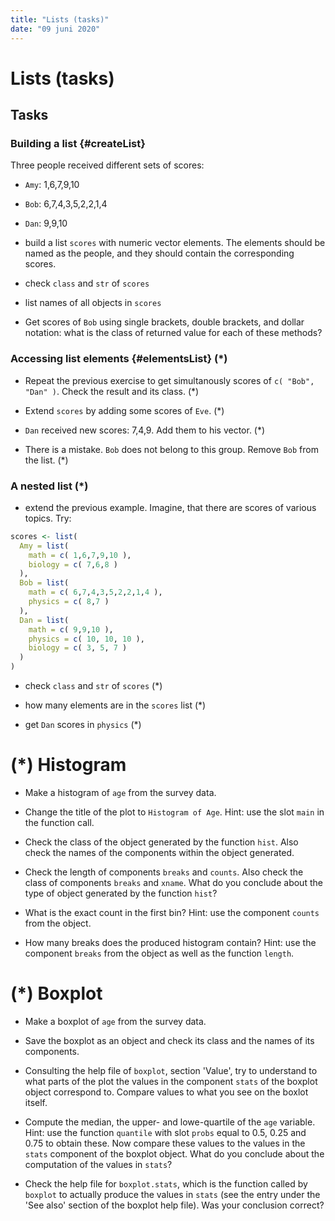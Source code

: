 ```yaml
---
title: "Lists (tasks)"
date: "09 juni 2020"
---
```







# Lists (tasks)

## Tasks

### Building a list {#createList}

Three people received different sets of scores:

- `Amy`: 1,6,7,9,10
- `Bob`: 6,7,4,3,5,2,2,1,4
- `Dan`: 9,9,10

- build a list `scores` with numeric vector elements. The elements should be named as the people, and they should contain the corresponding scores.


- check `class` and `str` of `scores`


- list names of all objects in `scores`


- Get scores of `Bob` using single brackets, double brackets, and dollar notation: what is the class of returned value for each of these methods?



### Accessing list elements {#elementsList} (*)

- Repeat the previous exercise to get simultanously scores of `c( "Bob", "Dan" )`. Check the result and its class. (*)



- Extend `scores` by adding some scores of `Eve`. (*)



- `Dan` received new scores: 7,4,9. Add them to his vector. (*)



- There is a mistake. `Bob` does not belong to this group. Remove `Bob` from the list. (*)



### A nested list (*)

- extend the previous example. Imagine, that there are scores of various topics. Try:

```r
scores <- list(
  Amy = list(
    math = c( 1,6,7,9,10 ),
    biology = c( 7,6,8 )
  ),
  Bob = list(
    math = c( 6,7,4,3,5,2,2,1,4 ),
    physics = c( 8,7 )
  ),
  Dan = list(
    math = c( 9,9,10 ),
    physics = c( 10, 10, 10 ),
    biology = c( 3, 5, 7 )
  )
)
```

- check `class` and `str` of `scores` (*)


- how many elements are in the `scores` list (*)


- get `Dan` scores in `physics` (*)



# (*) Histogram

- Make a histogram of `age` from the survey data.



- Change the title of the plot to `Histogram of Age`. Hint: use the slot `main` in the function call.



- Check the class of the object generated by the function `hist`. Also check the names of the components within the object generated.



- Check the length of components `breaks` and `counts`. Also check the class of components `breaks` and `xname`. What do you conclude about the type of object generated by the function `hist`?



- What is the exact count in the first bin? Hint: use the component `counts` from the object.



- How many breaks does the produced histogram contain? Hint: use the component `breaks` from the object as well as the function `length`.



# (*) Boxplot

- Make a boxplot of `age` from the survey data.



- Save the boxplot as an object and check its class and the names of its components.



- Consulting the help file of `boxplot`, section 'Value', try to understand to what parts of the plot the values in the component `stats` of the boxplot object correspond to. Compare values to what you see on the boxlot itself.



- Compute the median, the upper- and lowe-quartile of the `age` variable. Hint: use the function `quantile` with slot `probs` equal to 0.5, 0.25 and 0.75 to obtain these. Now compare these values to the values in the `stats` component of the boxplot object. What do you conclude about the computation of the values in `stats`?

- Check the help file for `boxplot.stats`, which is the function called by `boxplot` to actually produce the values in `stats` (see the entry under the 'See also' section of the boxplot help file). Was your conclusion correct?

